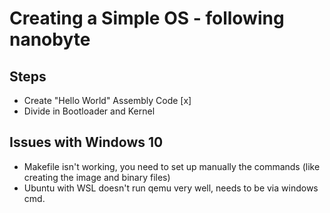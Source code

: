 # Creating a Simple OS - following nanobyte

## Steps
- Create "Hello World" Assembly Code [x]
- Divide in Bootloader and Kernel

## Issues with Windows 10
- Makefile isn't working, you need to set up manually the commands (like creating the image and binary files)
- Ubuntu with WSL doesn't run qemu very well, needs to be via windows cmd.
